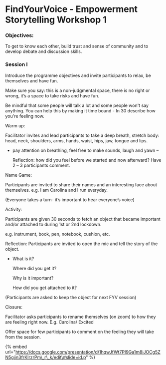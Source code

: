 # FindYourVoice - Empowerment Storytelling Workshop 1

### Objectives: 

To get to know each other, build trust and sense of community and to develop debate and discussion skills.

### **Session I**

Introduce the programme objectives and invite participants to relax, be themselves and have fun. 

Make sure you say: this is a non-judgmental space, there is no right or wrong, it’s a space to take risks and have fun.

Be mindful that some people will talk a lot and some people won't say anything. You can help this by making it time bound - In 30 describe how you're feeling now. 



Warm up:

Facilitator invites and lead participants to take a deep breath, stretch body: head, neck, shoulders, arms, hands, waist, hips, jaw, tongue and lips.

* pay attention on breathing, feel free to make sounds, laugh and yawn –

  Reflection: how did you feel before we started and now afterward? Have 2 – 3 participants comment.

Name Game:

Participants are invited to share their names and an interesting face about themselves.  e.g. I am Carolina and I run everyday.

\(Everyone takes a turn- it’s important to hear everyone’s voice\)

Activity:

Participants are given 30 seconds to fetch an object that became important and/or attached to during 1st or 2nd lockdown.

e.g. instrument, book, pen, notebook, cushion, etc.

Reflection: Participants are invited to open the mic and tell the story of the object.

* What is it? 

  Where did you get it? 

  Why is it important? 

  How did you get attached to it? 

\(Participants are asked to keep the object for next FYV session\)

Closure:

Facilitator asks participants to rename themselves \(on zoom\) to how they are feeling right now. E.g. Carolina/ Excited

Offer space for few participants to comment on the feeling they will take from the session.

{% embed url="https://docs.google.com/presentation/d/1hqwJfWt7PI9Ga1m8iJOCg5ZN5gjjn3frKIrzrPm\_r\_k/edit\#slide=id.p" %}



